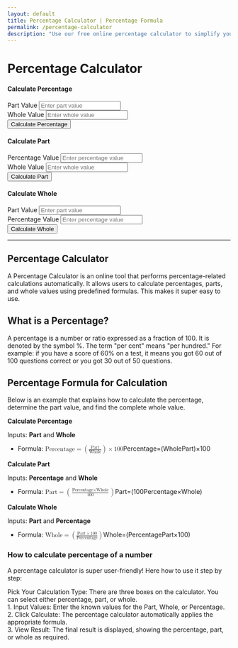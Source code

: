 ```yaml
---
layout: default
title: Percentage Calculator | Percentage Formula
permalink: /percentage-calculator
description: "Use our free online percentage calculator to simplify your math! Learn the step-by-step process for quick and easy percentage formula and calculations."
---
```



<!-- Calculator  Part -->
<div class="container">
<h1 class="text-center">Percentage Calculator</h1>
<div class="row  ">
<!-- Calculator 1: Calculate Percentage -->
<div class="col-md-3 custom-box " >
  <h4 class="text-center">Calculate Percentage</h4>
  <div class="mb-3">
    <label for="part1" class="form-label">Part Value</label>
    <input type="number" class="form-control" id="part1" placeholder="Enter part value">
</div>
<div class="mb-3">
    <label for="whole1" class="form-label">Whole Value</label>
    <input type="number" class="form-control" id="whole1" placeholder="Enter whole value">
</div>
<button class="btn btn-primary" onclick="calculatePercentage()">Calculate Percentage</button>
<div class="result" id="result1"></div>
</div>


<div class="col-md-3 custom-box">
<!-- Calculator 2: Calculate Part -->
<h4 class="text-center">Calculate Part</h4>
<div class="mb-3">
    <label for="percentage2" class="form-label">Percentage Value</label>
    <input type="number" class="form-control" id="percentage2" placeholder="Enter percentage value">
</div>
<div class="mb-3">
    <label for="whole2" class="form-label">Whole Value</label>
    <input type="number" class="form-control" id="whole2" placeholder="Enter whole value">
</div>
<button class="btn btn-primary" onclick="calculatePart()">Calculate Part</button>
<div class="result" id="result2"></div>
</div>

<div class="col-md-3 custom-box">
  <!-- Calculator 3: Calculate Whole -->
  <h4 class="text-center">Calculate Whole</h4>
  <div class="mb-3">
      <label for="part3" class="form-label">Part Value</label>
      <input type="number" class="form-control" id="part3" placeholder="Enter part value">
  </div>
  <div class="mb-3">
      <label for="percentage3" class="form-label">Percentage Value</label>
      <input type="number" class="form-control" id="percentage3" placeholder="Enter percentage value">
  </div>
  <button class="btn btn-primary" onclick="calculateWhole()">Calculate Whole</button>
  <div class="result" id="result3"></div>

</div>
<hr class="text-success">
</div>

<!-- writing Part -->
 <h2>Percentage Calculator</h2>
 <p>A Percentage Calculator is an online tool that performs percentage-related calculations automatically. It allows users to calculate percentages, parts, and whole values using predefined formulas. This makes it super easy to use. </p>
<h2>What is a Percentage?</h2>
<p>A percentage is a number or ratio expressed as a fraction of 100. It is denoted by the symbol %. The term "per cent" means "per hundred." For example: if you have a score of 60% on a test, it means you got 60 out of 100 questions correct or you got 30 out of 50 questions.</p>
<h2>Percentage Formula for Calculation</h2> 
<p>Below is an example that explains how to calculate the percentage, determine the part value, and find the complete whole value. </p>
<strong class="text-primary">Calculate Percentage</strong>
<p>Inputs: <strong>Part</strong> and <strong>Whole</strong></p>
<ul>
<li>Formula: <span class="katex"><span class="katex-mathml"><math xmlns="http://www.w3.org/1998/Math/MathML"><semantics><mrow><mtext>Percentage</mtext><mo>=</mo><mrow><mo fence="true">(</mo><mfrac><mtext>Part</mtext><mtext>Whole</mtext></mfrac><mo fence="true">)</mo></mrow><mo>&times;</mo><mn>100</mn></mrow><annotation encoding="application/x-tex">\text{Percentage} = \left( \frac{\text{Part}}{\text{Whole}} \right) \times 100</annotation></semantics></math></span><span class="katex-html" aria-hidden="true"><span class="base"><span class="strut"></span><span class="mord text"><span class="mord">Percentage</span></span><span class="mspace"></span><span class="mrel">=</span><span class="mspace"></span></span><span class="base"><span class="strut"></span><span class="minner"><span class="mopen delimcenter"><span class="delimsizing size1">(</span></span><span class="mord"><span class="mopen nulldelimiter"></span><span class="mfrac"><span class="vlist-t vlist-t2"><span class="vlist-r"><span class="vlist"><span><span class="pstrut"></span><span class="sizing reset-size6 size3 mtight"><span class="mord mtight"><span class="mord text mtight">Whole</span></span></span></span><span><span class="pstrut"></span><span class="frac-line"></span></span><span><span class="pstrut"></span><span class="sizing reset-size6 size3 mtight"><span class="mord mtight"><span class="mord text mtight">Part</span></span></span></span></span><span class="vlist-s">​</span></span><span class="vlist-r"><span class="vlist"><span></span></span></span></span></span><span class="mclose nulldelimiter"></span></span><span class="mclose delimcenter"><span class="delimsizing size1">)</span></span></span><span class="mspace"></span><span class="mbin">&times;</span><span class="mspace"></span></span><span class="base"><span class="strut"></span><span class="mord">100</span></span></span></span></li>
</ul>
<strong class="text-primary">Calculate Part</strong>
<p>Inputs: <strong>Percentage</strong> and <strong>Whole</strong><strong></strong></p>
<ul>
<li>Formula: <span class="katex"><span class="katex-mathml"><math xmlns="http://www.w3.org/1998/Math/MathML"><semantics><mrow><mtext>Part</mtext><mo>=</mo><mrow><mo fence="true">(</mo><mfrac><mrow><mtext>Percentage</mtext><mo>&times;</mo><mtext>Whole</mtext></mrow><mn>100</mn></mfrac><mo fence="true">)</mo></mrow></mrow><annotation encoding="application/x-tex">\text{Part} = \left( \frac{\text{Percentage} \times \text{Whole}}{100} \right)</annotation></semantics></math></span><span class="katex-html" aria-hidden="true"><span class="base"><span class="strut"></span><span class="mord text"><span class="mord">Part</span></span><span class="mspace"></span><span class="mrel">=</span><span class="mspace"></span></span><span class="base"><span class="strut"></span><span class="minner"><span class="mopen delimcenter"><span class="delimsizing size2">(</span></span><span class="mord"><span class="mopen nulldelimiter"></span><span class="mfrac"><span class="vlist-t vlist-t2"><span class="vlist-r"><span class="vlist"><span><span class="pstrut"></span><span class="sizing reset-size6 size3 mtight"><span class="mord mtight">100</span></span></span><span><span class="pstrut"></span><span class="frac-line"></span></span><span><span class="pstrut"></span><span class="sizing reset-size6 size3 mtight"><span class="mord mtight"><span class="mord text mtight">Percentage</span><span class="mbin mtight">&times;</span><span class="mord text mtight">Whole</span></span></span></span></span><span class="vlist-s">​</span></span><span class="vlist-r"><span class="vlist"><span></span></span></span></span></span><span class="mclose nulldelimiter"></span></span><span class="mclose delimcenter"><span class="delimsizing size2">)</span></span></span></span></span></span></li>
</ul>
<strong class="text-primary">Calculate Whole</strong>
<p>Inputs: <strong>Part</strong> and <strong>Percentage</strong></p>
<ul>
<li>Formula: <span class="katex"><span class="katex-mathml"><math xmlns="http://www.w3.org/1998/Math/MathML"><semantics><mrow><mtext>Whole</mtext><mo>=</mo><mrow><mo fence="true">(</mo><mfrac><mrow><mtext>Part</mtext><mo>&times;</mo><mn>100</mn></mrow><mtext>Percentage</mtext></mfrac><mo fence="true">)</mo></mrow></mrow><annotation encoding="application/x-tex">\text{Whole} = \left( \frac{\text{Part} \times 100}{\text{Percentage}} \right)</annotation></semantics></math></span><span class="katex-html" aria-hidden="true"><span class="base"><span class="strut"></span><span class="mord text"><span class="mord">Whole</span></span><span class="mspace"></span><span class="mrel">=</span><span class="mspace"></span></span><span class="base"><span class="strut"></span><span class="minner"><span class="mopen delimcenter"><span class="delimsizing size2">(</span></span><span class="mord"><span class="mopen nulldelimiter"></span><span class="mfrac"><span class="vlist-t vlist-t2"><span class="vlist-r"><span class="vlist"><span><span class="pstrut"></span><span class="sizing reset-size6 size3 mtight"><span class="mord mtight"><span class="mord text mtight">Percentage</span></span></span></span><span><span class="pstrut"></span><span class="frac-line"></span></span><span><span class="pstrut"></span><span class="sizing reset-size6 size3 mtight"><span class="mord mtight"><span class="mord text mtight">Part</span><span class="mbin mtight">&times;</span>100</span></span></span></span><span class="vlist-s">​</span></span><span class="vlist-r"><span class="vlist"><span></span></span></span></span></span><span class="mclose nulldelimiter"></span></span><span class="mclose delimcenter"><span class="delimsizing size2">)</span></span></span></span></span></span></li>
</ul>

<h3>How to calculate percentage of a number</h3>
<p> A percentage calculator is super user-friendly! Here how to use it step by step:</p>
 <p> Pick Your Calculation Type: There are three boxes on the calculator. You can select either percentage, part, or whole.<br>
  1. Input Values: Enter the known values for the Part, Whole, or Percentage.<br>
  2. Click Calculate: The percentage calculator automatically applies the appropriate formula.<br>
  3. View Result: The final result is displayed, showing the percentage, part, or whole as required.</p>
</div>

<script src="{{ '/assets/js/percentage-calc.js' | relative_url }}"></script>
